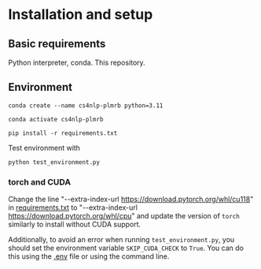 # Installation and setup

## Basic requirements

Python interpreter, conda. This repository.

## Environment

```commandline
conda create --name cs4nlp-plmrb python=3.11
```

```commandline
conda activate cs4nlp-plmrb
```

```commandline
pip install -r requirements.txt
```

Test environment with
```commandline
python test_environment.py
```

### torch and CUDA
Change the line "--extra-index-url https://download.pytorch.org/whl/cu118" in [requirements.txt](../requirements.txt)
to "--extra-index-url https://download.pytorch.org/whl/cpu" and update the version of `torch` similarly to install without CUDA support.

Additionally, to avoid an error when running `test_environment.py`, you should set the environment variable
`SKIP_CUDA_CHECK` to `True`. You can do this using the [.env](../.env) file or using the command line.